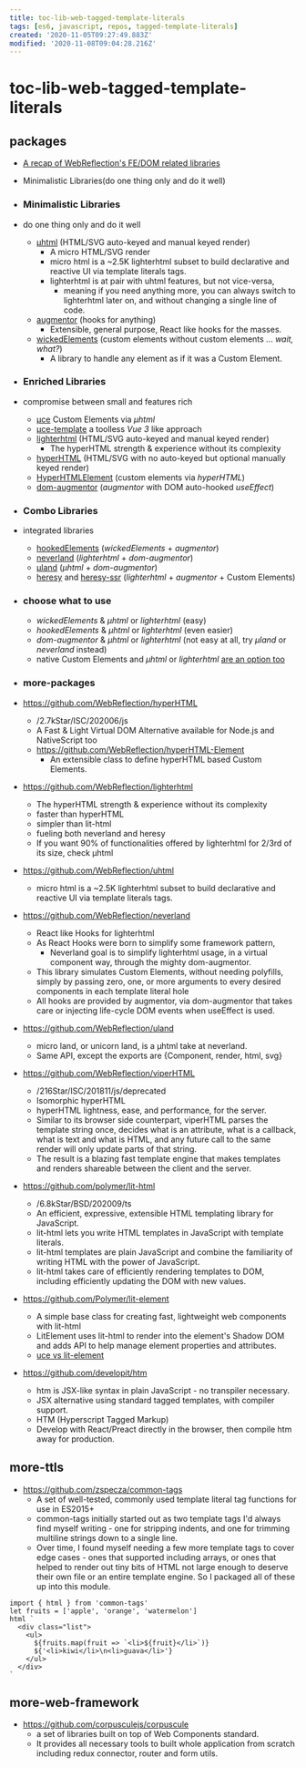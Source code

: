 ```yaml
---
title: toc-lib-web-tagged-template-literals
tags: [es6, javascript, repos, tagged-template-literals]
created: '2020-11-05T09:27:49.883Z'
modified: '2020-11-08T09:04:28.216Z'
---
```


# toc-lib-web-tagged-template-literals

## packages

- [A recap of WebReflection's FE/DOM related libraries](https://gist.github.com/WebReflection/761052d6dae7c8207d2fcba7cdede295)
- Minimalistic Libraries(do one thing only and do it well)
- ### Minimalistic Libraries
- do one thing only and do it well
  - [µhtml](https://github.com/WebReflection/uhtml) (HTML/SVG auto-keyed and manual keyed render)
    - A micro HTML/SVG render
    - micro html is a ~2.5K lighterhtml subset to build declarative and reactive UI via template literals tags.
    - lighterhtml is at pair with uhtml features, but not vice-versa, 
      - meaning if you need anything more, you can always switch to lighterhtml later on, and without changing a single line of code.
  - [augmentor](https://github.com/WebReflection/augmentor) (hooks for anything)
    - Extensible, general purpose, React like hooks for the masses.
  - [wickedElements](https://github.com/WebReflection/wicked-elements) (custom elements without custom elements ... _wait, what?_)
    - A library to handle any element as if it was a Custom Element.

- ### Enriched Libraries
- compromise between small and features rich
  - [µce](https://github.com/WebReflection/uce) Custom Elements via _µhtml_
  - [µce-template](https://github.com/WebReflection/uce-template) a toolless _Vue 3_ like approach
  - [lighterhtml](https://github.com/WebReflection/lighterhtml) (HTML/SVG auto-keyed and manual keyed render)
    - The hyperHTML strength & experience without its complexity
  - [hyperHTML](https://github.com/WebReflection/hyperHTML) (HTML/SVG with no auto-keyed but optional manually keyed render)
  - [HyperHTMLElement](https://github.com/WebReflection/hyperHTML-Element) (custom elements via _hyperHTML_)
  - [dom-augmentor](https://github.com/WebReflection/dom-augmentor) (_augmentor_ with DOM auto-hooked _useEffect_)

- ### Combo Libraries
- integrated libraries
  - [hookedElements](https://github.com/WebReflection/hooked-elements) (_wickedElements_ + _augmentor_)
  - [neverland](https://github.com/WebReflection/neverland) (_lighterhtml_ + _dom-augmentor_)
  - [µland](https://github.com/WebReflection/uland) (_µhtml_ + _dom-augmentor_)
  - [heresy](https://github.com/WebReflection/heresy) and [heresy-ssr](https://github.com/WebReflection/heresy-ssr) (_lighterhtml_ + _augmentor_ + Custom Elements)

- ### choose what to use
  - _wickedElements_ & _µhtml_ or _lighterhtml_ (easy)
  - _hookedElements_ & _µhtml_ or _lighterhtml_ (even easier)
  - _dom-augmentor_ & _µhtml_ or _lighterhtml_ (not easy at all, try _µland_ or _neverland_ instead)
  - native Custom Elements and _µhtml_ or _lighterhtml_ [are an option too](https://webcomponents.dev/edit/EZjX0ZIN0nnESD0PjQPh)

- ### more-packages
- https://github.com/WebReflection/hyperHTML
  - /2.7kStar/ISC/202006/js
  - A Fast & Light Virtual DOM Alternative available for Node.js and NativeScript too
  - https://github.com/WebReflection/hyperHTML-Element
    - An extensible class to define hyperHTML based Custom Elements.
- https://github.com/WebReflection/lighterhtml
  - The hyperHTML strength & experience without its complexity
  - faster than hyperHTML
  - simpler than lit-html
  - fueling both neverland and heresy
  - If you want 90% of functionalities offered by lighterhtml for 2/3rd of its size, check µhtml
- https://github.com/WebReflection/uhtml
  - micro html is a ~2.5K lighterhtml subset to build declarative and reactive UI via template literals tags.
- https://github.com/WebReflection/neverland
  - React like Hooks for lighterhtml
  - As React Hooks were born to simplify some framework pattern, 
    - Neverland goal is to simplify lighterhtml usage, in a virtual component way, through the mighty dom-augmentor.
  - This library simulates Custom Elements, without needing polyfills, simply by passing zero, one, or more arguments to every desired components in each template literal hole
  - All hooks are provided by augmentor, via dom-augmentor that takes care or injecting life-cycle DOM events when useEffect is used.
- https://github.com/WebReflection/uland
  - micro land, or unicorn land, is a µhtml take at neverland.
  - Same API, except the exports are {Component, render, html, svg}
- https://github.com/WebReflection/viperHTML
  - /216Star/ISC/201811/js/deprecated
  - Isomorphic hyperHTML
  - hyperHTML lightness, ease, and performance, for the server.
  - Similar to its browser side counterpart, viperHTML parses the template string once, decides what is an attribute, what is a callback, what is text and what is HTML, and any future call to the same render will only update parts of that string.
  - The result is a blazing fast template engine that makes templates and renders shareable between the client and the server.

- https://github.com/polymer/lit-html
  - /6.8kStar/BSD/202009/ts
  - An efficient, expressive, extensible HTML templating library for JavaScript.
  - lit-html lets you write HTML templates in JavaScript with template literals.
  - lit-html templates are plain JavaScript and combine the familiarity of writing HTML with the power of JavaScript. 
  - lit-html takes care of efficiently rendering templates to DOM, including efficiently updating the DOM with new values.
- https://github.com/Polymer/lit-element
  - A simple base class for creating fast, lightweight web components with lit-html
  - LitElement uses lit-html to render into the element's Shadow DOM and adds API to help manage element properties and attributes.
  - [uce vs lit-element](https://gist.github.com/WebReflection/ae3451c17c5e882bbc7f0714c14eefcd)

- https://github.com/developit/htm
  - htm is JSX-like syntax in plain JavaScript - no transpiler necessary.
  - JSX alternative using standard tagged templates, with compiler support.
  - HTM (Hyperscript Tagged Markup)
  - Develop with React/Preact directly in the browser, then compile htm away for production.

## more-ttls

- https://github.com/zspecza/common-tags
  - A set of well-tested, commonly used template literal tag functions for use in ES2015+
  - common-tags initially started out as two template tags I'd always find myself writing - one for stripping indents, and one for trimming multiline strings down to a single line.
  - Over time, I found myself needing a few more template tags to cover edge cases - ones that supported including arrays, or ones that helped to render out tiny bits of HTML not large enough to deserve their own file or an entire template engine. So I packaged all of these up into this module.

``` JS
import { html } from 'common-tags'
let fruits = ['apple', 'orange', 'watermelon']
html `
  <div class="list">
    <ul>
      ${fruits.map(fruit => `<li>${fruit}</li>`)}
      ${'<li>kiwi</li>\n<li>guava</li>'}
    </ul>
  </div>
`
```

## more-web-framework

- https://github.com/corpusculejs/corpuscule
  - a set of libraries built on top of Web Components standard. 
  - It provides all necessary tools to built whole application from scratch including redux connector, router and form utils.
